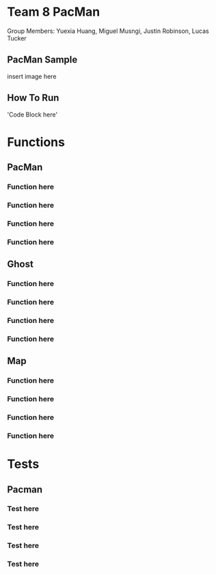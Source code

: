# Team 8 PacMan

Group Members: Yuexia Huang, Miguel Musngi, Justin Robinson, Lucas Tucker

## PacMan Sample
insert image here

## How To Run
'Code Block here'

# Functions
## PacMan

### Function here

### Function here

### Function here

### Function here

## Ghost

### Function here

### Function here

### Function here

### Function here

## Map

### Function here

### Function here

### Function here

### Function here

# Tests

## Pacman

### Test here

### Test here

### Test here

### Test here


